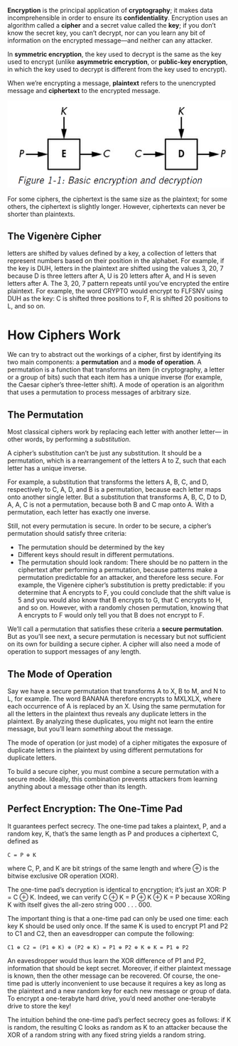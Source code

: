 **Encryption** is the principal application of **cryptography**; it makes data incomprehensible in order to ensure its **confidentiality**. Encryption uses an algorithm called a **cipher** and a secret value called the **key**; if you don’t know the secret key, you can’t decrypt, nor can you learn any bit of information on the encrypted message—and neither can any attacker.

In **symmetric encryption**, the key used to decrypt is the same as the key used to encrypt (unlike **asymmetric encryption**, or **public-key encryption**, in which the key used to decrypt is different from the key used to encrypt).

When we’re encrypting a message, **plaintext** refers to the unencrypted message and **ciphertext** to the encrypted message.

<img src="https://github.com/KiraDiShira/SeriousCryptography/blob/master/1ENCRYPTION/Images/Enc_1.PNG" />

For some ciphers, the ciphertext is the same size as the plaintext; for some others, the ciphertext is slightly longer. However, ciphertexts can never be shorter than plaintexts.

## The Vigenère Cipher

letters are shifted by values defined by a key, a collection of letters that represent numbers based on their position in the alphabet. For example, if the key is DUH, letters in the plaintext are shifted using the values 3, 20, 7 because D is three letters after A, U is 20 letters after A, and H is seven letters after A. The 3, 20, 7 pattern repeats until you’ve encrypted the entire plaintext. For example, the word CRYPTO would encrypt to FLFSNV using DUH as the key: C is shifted three positions to F, R is shifted 20 positions to L, and so on.

# How Ciphers Work

We can try to abstract out the workings of a cipher, first by identifying its two main components: a **permutation** and a **mode of operation**. A permutation is a function that transforms an item (in cryptography, a letter or a group of bits) such that each item has a unique inverse (for example, the Caesar cipher’s three-letter shift). A mode of operation is an algorithm that uses a permutation to process messages of arbitrary size.

## The Permutation

Most classical ciphers work by replacing each letter with another letter— in other words, by performing a *substitution*.

A cipher’s substitution can’t be just any substitution. It should be a permutation, which is a rearrangement of the letters A to Z, such that each letter has a unique inverse.

For example, a substitution that transforms the letters A, B, C, and D, respectively to C, A, D, and B is a permutation, because each letter maps onto another single letter. But a substitution that transforms A, B, C, D to D, A, A, C is not a permutation, because both B and C map onto A. With a permutation, each letter has exactly one inverse.

Still, not every permutation is secure. In order to be secure, a cipher’s permutation should satisfy three criteria:

- The permutation should be determined by the key
- Different keys should result in different permutations.
- The permutation should look random: There should be no pattern in the ciphertext after performing a permutation, because patterns make a permutation predictable for an attacker, and therefore less secure. For example, the Vigenère cipher’s substitution is pretty predictable: if you determine that A encrypts to F, you could conclude that the shift value is 5 and you would also know that B encrypts to G, that C encrypts to H, and so on. However, with a randomly chosen permutation, knowing that A encrypts to F would only tell you that B does not encrypt to F.

We’ll call a permutation that satisfies these criteria a **secure permutation**. But as you’ll see next, a secure permutation is necessary but not sufficient on its own for building a secure cipher. A cipher will also need a mode of operation to support messages of any length.

## The Mode of Operation

Say we have a secure permutation that transforms A to X, B to M, and N to L, for example. The word BANANA therefore encrypts to MXLXLX, where each occurrence of A is replaced by an X. Using the same permutation for all the letters in the plaintext thus reveals any duplicate letters in the plaintext. By analyzing these duplicates, you might not learn the entire message, but you’ll learn *something* about the message.

The mode of operation (or just mode) of a cipher mitigates the exposure of duplicate letters in the plaintext by using different permutations for duplicate letters.

To build a secure cipher, you must combine a secure permutation with a secure mode. Ideally, this combination prevents attackers from learning anything about a message other than its length.

## Perfect Encryption: The One-Time Pad

It guarantees perfect secrecy. The one-time pad takes a plaintext, P, and a random key, K, that’s the same length as P and produces a ciphertext C, defined as

```
C = P ⊕ K
```
where C, P, and K are bit strings of the same length and where ⊕ is the bitwise exclusive OR operation (XOR).

The one-time pad’s decryption is identical to encryption; it’s just an XOR: P = C ⊕ K. Indeed, we can verify C ⊕ K = P ⊕ K ⊕ K = P because XORing K with itself gives the all-zero string 000 . . . 000.

The important thing is that a one-time pad can only be used one time: each key K should be used only once. If the same K is used to encrypt P1 and P2 to C1 and C2, then an eavesdropper can compute the following:
```
C1 ⊕ C2 = (P1 ⊕ K) ⊕ (P2 ⊕ K) = P1 ⊕ P2 ⊕ K ⊕ K = P1 ⊕ P2
```
An eavesdropper would thus learn the XOR difference of P1 and P2, information that should be kept secret. Moreover, if either plaintext message is known, then the other message can be recovered. Of course, the one-time pad is utterly inconvenient to use because it requires a key as long as the plaintext and a new random key for each new message or group of data. To encrypt a one-terabyte hard drive, you’d need another one-terabyte drive to store the key!

The intuition behind the one-time pad’s perfect secrecy goes as follows: if K is random, the resulting C looks as random as K to an attacker because the XOR of a random string with any fixed string yields a random string.




